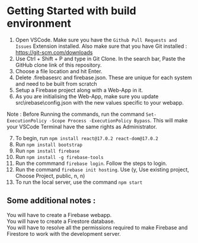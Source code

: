 # Getting Started with build environment

1. Open VSCode. Make sure you have the `Github Pull Requests and Issues` Extension installed. Also make sure that you have Git installed : https://git-scm.com/downloads
2. Use Ctrl + Shift + P and type in Git Clone. In the search bar, Paste the GitHub clone link of this repository.
3. Choose a file location and hit Enter.
4. Delete .firebasesrc and firebase.json. These are unique for each system and need to be built from scratch
5. Setup a Firebase project along with a Web-App in it. 
6. As you are initialising the Web-App, make sure you update src\irebase\config.json with the new values specific to your webapp. 

Note : Before Running the commands, run the command `Set-ExecutionPolicy -Scope Process -ExecutionPolicy Bypass`. This will make your VSCode Terminal have the same rights as Administrator. 

7. To begin, run `npm install react@17.0.2 react-dom@17.0.2`
8. Run `npm install bootstrap`
9. Run `npm install firebase`
10. Run `npm install -g firebase-tools`
11. Run the commmand `firebase login`. Follow the steps to login. 
12. Run the command `firebase init hosting`. Use (y, Use existing project, Choose Project, public, n, n)
13. To run the local server, use the command `npm start`

## Some additional notes :

You will have to create a Firebase webapp. <br>
You will have to create a Firestore database. <br>
You will have to resolve all the permissions required to make Firebase and Firestore to work with the development server.  <br>